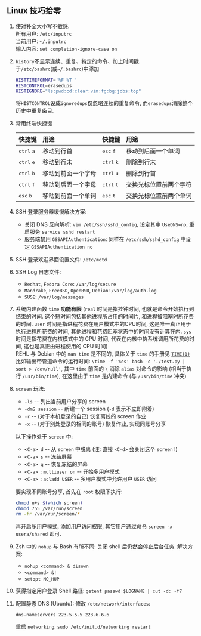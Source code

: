 ## Linux 技巧拾零

1. 使对补全大小写不敏感.  
   所有用户: `/etc/inputrc`  
   当前用户: `~/.inputrc`  
   输入内容: `set completion-ignore-case on`
1. `history`不显示连续、重复、特定的命令、加上时间戳.  
   于`/etc/bashrc`(或`~/.bashrc`)中添加
   ```bash
   HISTTIMEFORMAT='%F %T '
   HISTCONTROL=erasedups
   HISTIGNORE="ls:pwd:cd:clear:vim:fg:bg:jobs:top"
   ```
   将`HISTCONTROL`设成`ignoredups`仅忽略连续的重复命令,
   而`erasedups`清除整个历史中重复条目.
1. 常用终端快捷键

   | 快捷键                       | 用途               | 快捷键                       | 用途                  |
   | :---                         | :---               | :---                         | :---                   |
   | <kbd>ctrl</kbd> <kbd>a</kbd> | 移动到行首         | <kbd>esc</kbd>  <kbd>f</kbd> | 移动到后面一个单词     |
   | <kbd>ctrl</kbd> <kbd>e</kbd> | 移动到行末         | <kbd>ctrl</kbd> <kbd>k</kbd> | 删除到行末             |
   | <kbd>ctrl</kbd> <kbd>b</kbd> | 移动到前面一个字母 | <kbd>ctrl</kbd> <kbd>u</kbd> | 删除到行首             |
   | <kbd>ctrl</kbd> <kbd>f</kbd> | 移动到后面一个字母 | <kbd>ctrl</kbd> <kbd>t</kbd> | 交换光标位置前两个字符 |
   | <kbd>esc</kbd>  <kbd>b</kbd> | 移动到前面一个单词 | <kbd>esc</kbd>  <kbd>t</kbd> | 交换光标位置前两个单词 |
1. SSH 登录服务器缓慢解决方案:
   - 关闭 DNS 反向解析: `vim /etc/ssh/sshd_config`,
     设定其中 `UseDNS=no`, 重启服务 `service sshd restart`
   - 服务端禁用 `GSSAPIAuthentication`: 同样在 `/etc/ssh/sshd_config`
     中设定  `GSSAPIAuthentication no`
1. SSH 登录欢迎界面设置文件: `/etc/motd`
1. SSH Log 日志文件:
   - `Redhat`, `Fedora Core`: `/var/log/secure`
   - `Mandrake`, `FreeBSD`, `OpenBSD`, `Debian`: `/var/log/auth.log`
   - `SUSE`: `/var/log/messages`
1. 系统内建函数 `time` **功能有限** (`real` 时间是指挂钟时间,
   也就是命令开始执行到结束的时间. 这个短时间包括其他进程所占用的时间片,
   和进程被阻塞时所花费的时间. `user` 时间是指进程花费在用户模式中的CPU时间,
   这是唯一真正用于执行进程所花费的时间, 其他进程和花费阻塞状态中的时间没有计算在内.
   `sys` 时间是指花费在内核模式中的 CPU 时间, 代表在内核中执系统调用所花费的时间,
   这也是真正由进程使用的 CPU 时间)  
   REHL 与 Debian 中的 `man time` 是不同的, 具体关于 `time` 的手册见
   [`TIME(1)`](src/man/TIME(1))  
   比如输出带管道命令的运行时间:
   `\time -f '%es' bash -c './test.py | sort > /dev/null'`,
   其中 `time` 前面的 `\` 消除 `alias` 对命令的影响 (相当于执行 `/usr/bin/time`),
   在这里由于 `time` 是内建命令 (与 `/usr/bin/time` 冲突)
1. `screen` 玩法:
   - `-ls` -- 列出当前用户分享的 screen
   - `-dmS session` -- 新建一个 session (`-d` 表示不立即附着)
   - `-r` -- (对于本机登录的自己) 恢复离线的 screen 作业
   - `-x` -- (对于别处登录的相同的账号) 恢复作业, 实现同账号分享

   以下操作处于 `screen` 中:
   - `<C-a> d` -- 从 `screen` 中脱离 (注: 直接 `<C-d>` 会关闭这个 `screen` !)
   - `<C-a> s` -- 冻结屏幕
   - `<C-a> q` -- 恢复冻结的屏幕
   - `<C-a> :multiuser on` -- 开始多用户模式
   - `<C-a> :acladd USER` -- 多用户模式中允许用户 `USER` 访问

   要实现不同账号分享, 首先在 `root` 权限下执行:
   ```sh
   chmod u+s $(which screen)
   chmod 755 /var/run/screen
   rm -fr /var/run/screen/*
   ```
   再开启多用户模式, 添加用户访问权限, 其它用户通过命令 `screen -x usera/shared` 即可.
1. Zsh 中的 `nohup` 与 Bash 有所不同: 关闭 shell 后仍然会停止后台任务.
   解决方案:
   - `nohup <command> & disown`
   - `<command> &!`
   - `setopt NO_HUP`
1. 获得指定用户登录 Shell 路径: `getent passwd $LOGNAME | cut -d: -f7`
1. 配置静态 DNS (Ubuntu): 修改 `/etc/network/interfaces`:
   ```
   dns-nameservers 223.5.5.5 223.6.6.6
   ```
   重启 `networking`: `sudo /etc/init.d/networking restart`
